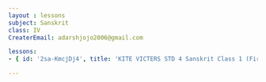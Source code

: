 ```yaml
--- 
layout : lessons 
subject: Sanskrit 
class: IV
CreaterEmail: adarshjojo2006@gmail.com

lessons: 
- { id: '2sa-KmcjDj4', title: 'KITE VICTERS STD 4 Sanskrit Class 1 (First Bell-ഫസ്റ്റ് ബെല്‍)' }

--- 
```


